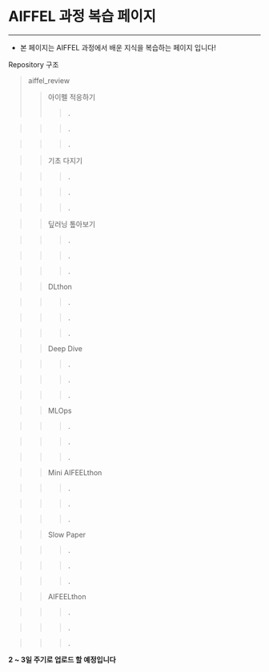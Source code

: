 # AIFFEL 과정 복습 페이지
---

- 본 페이지는 AIFFEL 과정에서 배운 지식을 복습하는 페이지 입니다!


Repository 구조


> aiffel_review
>	> 아이펠 적응하기
>	>	> .


>	>	> .


>	>	> .


>	> 기초 다지기


>	>	> .


>	>	> .


>	>	> .


>	> 딮러닝 톺아보기


>	>	> .


>	>	> .


>	>	> .


>	> DLthon


>	>	> .


>	>	> .


>	>	> .


>	> Deep Dive


>	>	> .


>	>	> .


>	>	> .


>	> MLOps


>	>	> .


>	>	> .


>	>	> .


>	> Mini AIFEELthon


>	>	> .


>	>	> .


>	>	> .


>	> Slow Paper


>	>	> .


>	>	> .


>	>	> .


>	> AIFEELthon


>	>	> .


>	>	> .


>	>	> .


__2 ~ 3일 주기로 업로드 할 예정입니다__
